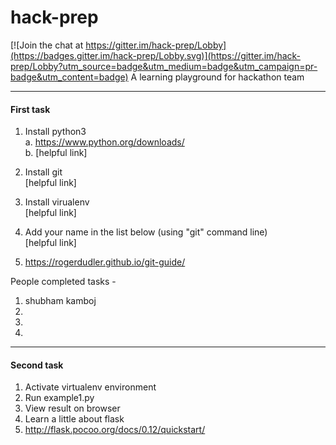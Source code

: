 # hack-prep

[![Join the chat at https://gitter.im/hack-prep/Lobby](https://badges.gitter.im/hack-prep/Lobby.svg)](https://gitter.im/hack-prep/Lobby?utm_source=badge&utm_medium=badge&utm_campaign=pr-badge&utm_content=badge)
A learning playground for hackathon team

----


#### First task

1. Install python3   
    a. https://www.python.org/downloads/  
    b. [helpful link]    
2. Install git  
    [helpful link]  
3. Install virualenv    
    [helpful link]  
4. Add your name in the list below (using "git" command line)    
    [helpful link]  
 
5. https://rogerdudler.github.io/git-guide/   
    
People completed tasks -   
1. shubham kamboj    
2.  
3.   
4.   

------

#### Second task

1. Activate virtualenv environment    
2. Run example1.py    
3. View result on browser    
4. Learn a little about flask   
5. http://flask.pocoo.org/docs/0.12/quickstart/
  

